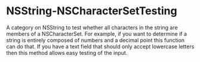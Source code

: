 NSString-NSCharacterSetTesting
==============================

A category on NSString to test whether all characters in the string are members of a NSCharacterSet. For example, if you want
to determine if a string is entirely composed of numbers and a decimal point this function can do that. If you have a text
field that should only accept lowercase letters then this method allows easy testing of the input.